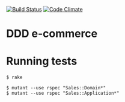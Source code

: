 [![Build Status](https://travis-ci.org/mlomnicki/ddd-shop.svg?branch=master)](https://travis-ci.org/mlomnicki/ddd-shop)
[![Code Climate](https://codeclimate.com/github/mlomnicki/ddd-shop/badges/gpa.svg)](https://codeclimate.com/github/mlomnicki/ddd-shop)

# DDD e-commerce

# Running tests

    $ rake

    $ mutant --use rspec "Sales::Domain*"
    $ mutant --use rspec "Sales::Application*"
